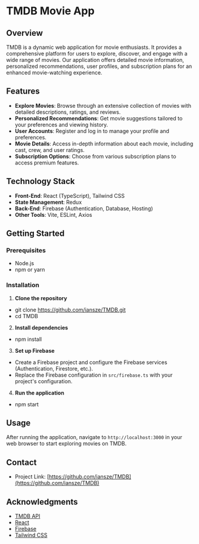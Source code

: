 # TMDB Movie App

## Overview
TMDB is a dynamic web application for movie enthusiasts. It provides a comprehensive platform for users to explore, discover, and engage with a wide range of movies. Our application offers detailed movie information, personalized recommendations, user profiles, and subscription plans for an enhanced movie-watching experience.

## Features
- **Explore Movies**: Browse through an extensive collection of movies with detailed descriptions, ratings, and reviews.
- **Personalized Recommendations**: Get movie suggestions tailored to your preferences and viewing history.
- **User Accounts**: Register and log in to manage your profile and preferences.
- **Movie Details**: Access in-depth information about each movie, including cast, crew, and user ratings.
- **Subscription Options**: Choose from various subscription plans to access premium features.

## Technology Stack
- **Front-End**: React (TypeScript), Tailwind CSS
- **State Management**: Redux
- **Back-End**: Firebase (Authentication, Database, Hosting)
- **Other Tools**: Vite, ESLint, Axios

## Getting Started

### Prerequisites
- Node.js
- npm or yarn

### Installation
1. **Clone the repository**
- git clone https://github.com/iansze/TMDB.git
- cd TMDB
2. **Install dependencies**
- npm install
3. **Set up Firebase**
- Create a Firebase project and configure the Firebase services (Authentication, Firestore, etc.).
- Replace the Firebase configuration in `src/firebase.ts` with your project's configuration.
4. **Run the application**
- npm start
## Usage
After running the application, navigate to `http://localhost:3000` in your web browser to start exploring movies on TMDB.

## Contact
- Project Link: [https://github.com/iansze/TMDB](https://github.com/iansze/TMDB)


## Acknowledgments
- [TMDB API](https://www.themoviedb.org/documentation/api)
- [React](https://reactjs.org/)
- [Firebase](https://firebase.google.com/)
- [Tailwind CSS](https://tailwindcss.com/)
